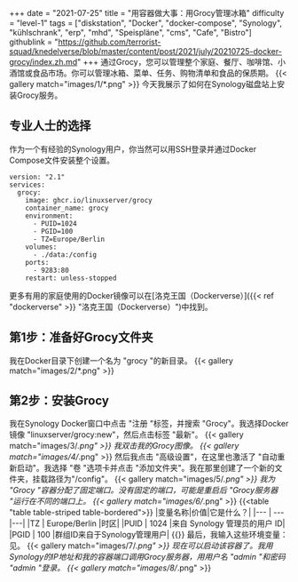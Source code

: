 +++
date = "2021-07-25"
title = "用容器做大事：用Grocy管理冰箱"
difficulty = "level-1"
tags = ["diskstation", "Docker", "docker-compose", "Synology", "kühlschrank", "erp", "mhd", "Speispläne", "cms", "Cafe", "Bistro"]
githublink = "https://github.com/terrorist-squad/knedelverse/blob/master/content/post/2021/july/20210725-docker-grocy/index.zh.md"
+++
通过Grocy，您可以管理整个家庭、餐厅、咖啡馆、小酒馆或食品市场。你可以管理冰箱、菜单、任务、购物清单和食品的保质期。
{{< gallery match="images/1/*.png" >}}
今天我展示了如何在Synology磁盘站上安装Grocy服务。
## 专业人士的选择
作为一个有经验的Synology用户，你当然可以用SSH登录并通过Docker Compose文件安装整个设置。
```
version: "2.1"
services:
  grocy:
    image: ghcr.io/linuxserver/grocy
    container_name: grocy
    environment:
      - PUID=1024
      - PGID=100
      - TZ=Europe/Berlin
    volumes:
      - ./data:/config
    ports:
      - 9283:80
    restart: unless-stopped

```
更多有用的家庭使用的Docker镜像可以在[洛克王国（Dockerverse）]({{< ref "dockerverse" >}} "洛克王国（Dockerverse）")中找到。
## 第1步：准备好Grocy文件夹
我在Docker目录下创建一个名为 "grocy "的新目录。
{{< gallery match="images/2/*.png" >}}

## 第2步：安装Grocy
我在Synology Docker窗口中点击 "注册 "标签，并搜索 "Grocy"。我选择Docker镜像 "linuxserver/grocy:new"，然后点击标签 "最新"。
{{< gallery match="images/3/*.png" >}}
我双击我的Grocy图像。
{{< gallery match="images/4/*.png" >}}
然后我点击 "高级设置"，在这里也激活了 "自动重新启动"。我选择 "卷 "选项卡并点击 "添加文件夹"。我在那里创建了一个新的文件夹，挂载路径为"/config"。
{{< gallery match="images/5/*.png" >}}
我为 "Grocy "容器分配了固定端口。没有固定的端口，可能是重启后 "Grocy服务器 "运行在不同的端口上。
{{< gallery match="images/6/*.png" >}}
{{<table "table table-striped table-bordered">}}
|变量名称|价值|它是什么？|
|--- | --- |---|
|TZ | Europe/Berlin |时区|
|PUID | 1024 |来自 Synology 管理员的用户 ID|
|PGID |	100 |群组ID来自于Synology管理用户|
{{</table>}}
最后，我输入这些环境变量：见。
{{< gallery match="images/7/*.png" >}}
现在可以启动该容器了。我用Synology的IP地址和我的容器端口调用Grocy服务器，用用户名 "admin "和密码 "admin "登录。
{{< gallery match="images/8/*.png" >}}

